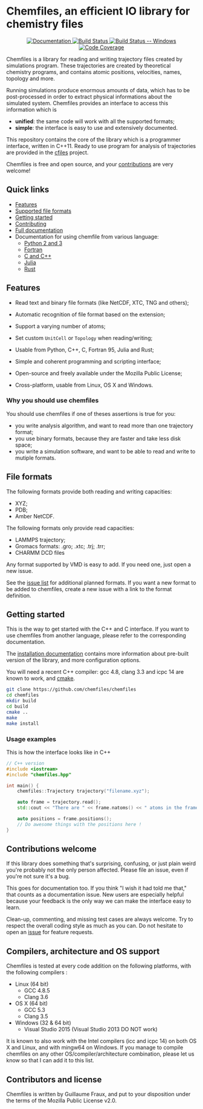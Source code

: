 # Chemfiles, an efficient IO library for chemistry files

<div align="center">
<a href="http://chemfiles.github.io/chemfiles/">
    <img alt="Documentation"
    src="https://img.shields.io/badge/docs-latest-brightgreen.svg" />
</a>
<a href="https://travis-ci.org/chemfiles/chemfiles">
    <img alt="Build Status"
    src="https://img.shields.io/travis/chemfiles/chemfiles/master.svg" />
</a>
<a href="https://ci.appveyor.com/project/Luthaf/chemfiles/branch/master">
    <img alt="Build Status -- Windows"
    src="https://ci.appveyor.com/api/projects/status/dvn6nr3lsssd23lo/branch/master?svg=true" />
</a>
<a href="http://codecov.io/github/chemfiles/chemfiles?branch=master">
    <img alt="Code Coverage"
    src="http://codecov.io/github/chemfiles/chemfiles/coverage.svg?branch=master"/>
</a>
</div>

Chemfiles is a library for reading and writing trajectory files created by
simulations program. These trajectories are created by theoretical chemistry
programs, and contains atomic positions, velocities, names, topology and more.

Running simulations produce enormous amounts of data, which has to be
post-processed in order to extract physical informations about the simulated
system. Chemfiles provides an interface to access this information which is
- **unified**: the same code will work with all the supported formats;
- **simple**: the interface is easy to use and extensively documented.

This repository contains the core of the library which is a programmer
interface, written in C++11. Ready to use program for analysis of trajectories
are provided in the [cfiles](https://github.com/chemfiles/cfiles) project.

Chemfiles is free and open source, and your
[contributions](#contributions-welcome) are very welcome!

## Quick links

- [Features](#features)
- [Supported file formats](#supported-formats)
- [Getting started](#getting-started)
- [Contributing](#contributions-welcome)
- [Full documentation](http://chemfiles.github.io/chemfiles/)
- Documentation for using chemfile from various language:
    - [Python 2 and 3](http://chemfiles.github.io/chemfiles.py/)
    - [Fortran](http://chemfiles.github.io/chemfiles.f03/)
    - [C and C++](http://chemfiles.github.io/chemfiles/)
    - [Julia](http://chemfiles.github.io/Chemfiles.jl/)
    - [Rust](http://chemfiles.github.io/chemfiles.rs/)

## Features

- Read text and binary file formats (like NetCDF, XTC, TNG and others);
- Automatic recognition of file format based on the extension;
- Support a varying number of atoms;
- Set custom `UnitCell` or `Topology` when reading/writing;

- Usable from Python, C++, C, Fortran 95, Julia and Rust;
- Simple and coherent programming and scripting interface;
- Open-source and freely available under the Mozilla Public License;
- Cross-platform, usable from Linux, OS X and Windows.

### Why you should use chemfiles

You should use chemfiles if one of theses assertions is true for you:

- you write analysis algorithm, and want to read more than one trajectory format;
- you use binary formats, because they are faster and take less disk space;
- you write a simulation software, and want to be able to read and write to mutiple formats.

## File formats

The following formats provide both reading and writing capacities:
- XYZ;
- PDB;
- Amber NetCDF.

The following formats only provide read capacities:
- LAMMPS trajectory;
- Gromacs formats: .gro; .xtc; .trj; .trr;
- CHARMM DCD files

Any format supported by VMD is easy to add. If you need one, just open a new
issue.

See the [issue list](https://github.com/chemfiles/chemfiles/labels/New%20Format)
for additional planned formats. If you want a new format to be added to
chemfiles, create a new issue with a link to the format definition.

## Getting started

This is the way to get started with the C++ and C interface. If you want to use
chemfiles from another language, please refer to the corresponding
documentation.

The [installation documentation][install] contains more information about
pre-built version of the library, and more configuration options.

[install]: http://chemfiles.github.io/chemfiles/latest/installation.html

You will need a recent C++ compiler: gcc 4.8, clang 3.3 and icpc 14 are
known to work, and [cmake](http://cmake.org/).

```bash
git clone https://github.com/chemfiles/chemfiles
cd chemfiles
mkdir build
cd build
cmake ..
make
make install
```

### Usage examples

This is how the interface looks like in C++

```cpp
// C++ version
#include <iostream>
#include "chemfiles.hpp"

int main() {
    chemfiles::Trajectory trajectory("filename.xyz");

    auto frame = trajectory.read();
    std::cout << "There are " << frame.natoms() << " atoms in the frame" << std::endl;

    auto positions = frame.positions();
    // Do awesome things with the positions here !
}
```

## Contributions welcome

If this library does something that's surprising, confusing, or just plain weird
you're probably not the only person affected.  Please file an issue, even if
you're not sure it's a bug.

This goes for documentation too. If you think "I wish it had told me that," that
counts as a documentation issue.  New users are especially helpful because your
feedback is the only way we can make the interface easy to learn.

Clean-up, commenting, and missing test cases are always welcome. Try to respect
the overall coding style as much as you can. Do not hesitate to open an [issue]
for feature requests.

[issue]: https://github.com/chemfiles/chemfiles/issues/new

## Compilers, architecture and OS support

Chemfiles is tested at every code addition on the following platforms, with the
following compilers :

- Linux (64 bit)
    - GCC 4.8.5
    - Clang 3.6
- OS X (64 bit)
    - GCC 5.3
    - Clang 3.5
- Windows (32 & 64 bit)
    - Visual Studio 2015 (Visual Studio 2013 DO NOT work)

It is known to also work with the Intel compilers (icc and icpc 14) on both OS X
and Linux, and with mingw64 on Windows. If you manage to compile chemfiles on
any other OS/compiler/architecture combination, please let us know so that I can
add it to this list.


## Contributors and license

Chemfiles is written by Guillaume Fraux, and put to your disposition under the
terms of the Mozilla Public License v2.0.
